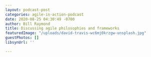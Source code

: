 ```yaml
---
layout: podcast-post
categories: agile-in-action-podcast
date: 2020-08-25 04:30:49 -0700
author: Bill Raymond
title: Discussing agile philosophies and frameworks
featuredImage: "/uploads/david-travis-wc6mj0krzgw-unsplash.jpg"
guestPhotos: []
libsynUrl: ''

---
```

